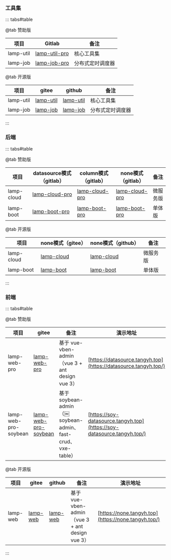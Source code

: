 ### 工具集

::: tabs#table

@tab 赞助版


| 项目      | Gitlab                                                      | 备注             |
| --------- | ----------------------------------------------------------- | ---------------- |
| lamp-util | [lamp-util-pro](http://git.tangyh.top/zuihou/lamp-util-pro) | 核心工具集       |
| lamp-job  | [lamp-job-pro](http://git.tangyh.top/zuihou/lamp-job-pro)   | 分布式定时调度器 |


@tab 开源版


| 项目           | gitee                                                        | github                                                     | 备注             |
| -------------- | ------------------------------------------------------------ | ---------------------------------------------------------- | ---------------- |
| lamp-util      | [lamp-util](https://gitee.com/zuihou111/lamp-util)           | [lamp-util](https://github.com/zuihou/lamp-util)           | 核心工具集       |
| lamp-job       | [lamp-job](https://gitee.com/zuihou111/lamp-job)             | [lamp-job](https://github.com/zuihou/lamp-job)             | 分布式定时调度器 |

:::

### 后端

::: tabs#table

@tab 赞助版


| 项目       | datasource模式（gitlab）                                     | column模式（gitlab）                                         | none模式（gitlab）                                           | 备注     |
| ---------- | ------------------------------------------------------------ | ------------------------------------------------------------ | ------------------------------------------------------------ | -------- |
| lamp-cloud | [lamp-cloud-pro](http://git.tangyh.top/zuihou/lamp-cloud-pro-datasource-column) | [lamp-cloud-pro](http://git.tangyh.top/zuihou/lamp-cloud-pro-column) | [lamp-cloud-pro](https://gitee.com/dromara/lamp-cloud) | 微服务版 |
| lamp-boot  | [lamp-boot-pro](http://git.tangyh.top/zuihou/lamp-boot-pro-datasource-column) | [lamp-boot-pro](http://git.tangyh.top/zuihou/lamp-boot-pro-column) | [lamp-boot-pro](https://gitee.com/zuihou111/lamp-boot) | 单体版   |

@tab 开源版


| 项目       | none模式（gitee）                                  | none模式（github）                                  | 备注     |
| ---------- | -------------------------------------------------- | --------------------------------------------------- | -------- |
| lamp-cloud | [lamp-cloud](https://gitee.com/dromara/lamp-cloud) | [lamp-cloud](https://github.com/dromara/lamp-cloud) | 微服务版 |
| lamp-boot  | [lamp-boot](https://gitee.com/zuihou111/lamp-boot) | [lamp-boot](https://github.com/zuihou/lamp-boot)    | 单体版   |

:::

### 前端

::: tabs#table

@tab 赞助版

| 项目                 | gitee                                                        | 备注                                                        | 演示地址                                                     |
| -------------------- | ------------------------------------------------------------ | ----------------------------------------------------------- | ------------------------------------------------------------ |
| lamp-web-pro         | [lamp-web-pro](http://git.tangyh.top/zuihou/lamp-web-pro)    | 基于 vue-vben-admin （vue 3 + ant design vue 3）            | [https://datasource.tangyh.top](https://datasource.tangyh.top/) |
| lamp-web-pro-soybean | [lamp-web-pro-soybean](http://git.tangyh.top/zuihou/lamp-web-pro-soybean) | 基于 soybean-admin （￼soybean-admin、fast-crud、vxe-table） | [https://soy-datasource.tangyh.top](https://soy-datasource.tangyh.top/) |

@tab 开源版


| 项目     | gitee                                            | github                                         | 备注                                             | 演示地址 |
| -------- | ------------------------------------------------ | ---------------------------------------------- | ------------------------------------------------ |------------------------------------------------ |
| lamp-web | [lamp-web](https://gitee.com/zuihou111/lamp-web) | [lamp-web](https://github.com/zuihou/lamp-web) | 基于 vue-vben-admin （vue 3 + ant design vue 3） | [https://none.tangyh.top](https://none.tangyh.top/) |

:::
